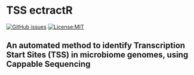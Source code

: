 # TSS ectractR

[![GitHub issues](https://img.shields.io/github/issues/daniilidisK/TSS_extractR?color=green)](https://github.com/daniilidisK/TSS_extractR/issues/new)
[![License:MIT](https://img.shields.io/badge/license-MIT-blue.svg)](https://cran.r-project.org/web/licenses/MIT)

<!---
[![CRAN Version](https://www.r-pkg.org/badges/version/CMplot?color=yellow)](https://CRAN.R-project.org/package=CMplot) 

[![](https://img.shields.io/badge/GitHub-4.1.0-blueviolet.svg)]() ![](http://cranlogs.r-pkg.org/badges/grand-total/CMplot?color=red) 

[![](https://cranlogs.r-pkg.org/badges/last-month/CMplot)](https://CRAN.R-project.org/package=CMplot) 

<a href="https://hits.seeyoufarm.com"><img src="https://hits.seeyoufarm.com/api/count/incr/badge.svg?url=https%3A%2F%2Fgithub.com%2FYinLiLin%2FCMplot"/></a>
-->

## An automated method to identify Transcription Start Sites (TSS) in microbiome genomes, using Cappable Sequencing
